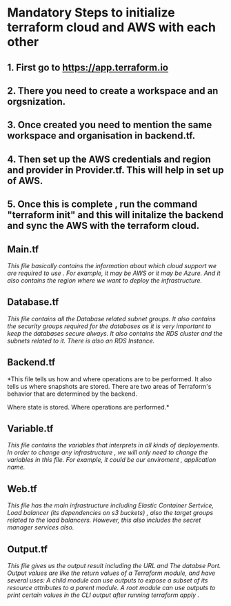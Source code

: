 # Mandatory Steps to initialize terraform cloud and AWS with each other
## 1. First go to https://app.terraform.io
## 2. There you need to create a workspace and an orgsnization.
## 3. Once created you need to mention the same workspace and organisation in backend.tf.
## 4. Then set up the AWS credentials and region and provider in Provider.tf. This will help in set up of AWS.
## 5. Once this is complete , run the command "terraform init" and this will initalize the backend and sync the AWS with the terraform cloud.



## Main.tf

*This file basically contains the information about which cloud support we are required to use . For example,  it may be AWS or it may be Azure. And it also contains the region where we want to deploy the infrastructure.*

## Database.tf

*This file contains all the Database related subnet groups.
It also contains the security groups required for the databases as it is very important to keep the databases secure always.
It also contains the RDS cluster and the subnets related to it.
There is also an RDS Instance.*

## Backend.tf

*This file tells us how and where operations are to be performed. It also tells us where snapshots are stored.
There are two areas of Terraform's behavior that are determined by the backend.

Where state is stored.
Where operations are performed.*

## Variable.tf

*This file contains the variables that interprets in all kinds of deployements.
In order to change any infrastructure , we will only need to change the variables in this file. 
For example, it could be our enviroment , application name.* 

## Web.tf

*This file has the main infrastructure including Elastic Container Sertvice, Load balancer (its dependencies on s3 buckets) , also the target groups related to the load balancers.
However, this also includes the secret manager services also.*

## Output.tf
*This file gives us the output result including the URL and The databse Port.
Output values are like the return values of a Terraform module, and have several uses: A child module can use outputs to expose a subset of its resource attributes to a parent module. A root module can use outputs to print certain values in the CLI output after running terraform apply .*
